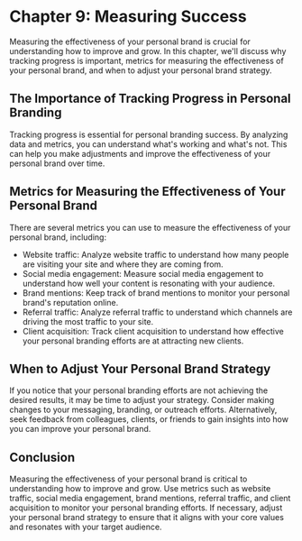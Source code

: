 Chapter 9: Measuring Success
============================

Measuring the effectiveness of your personal brand is crucial for understanding how to improve and grow. In this chapter, we'll discuss why tracking progress is important, metrics for measuring the effectiveness of your personal brand, and when to adjust your personal brand strategy.

The Importance of Tracking Progress in Personal Branding
--------------------------------------------------------

Tracking progress is essential for personal branding success. By analyzing data and metrics, you can understand what's working and what's not. This can help you make adjustments and improve the effectiveness of your personal brand over time.

Metrics for Measuring the Effectiveness of Your Personal Brand
--------------------------------------------------------------

There are several metrics you can use to measure the effectiveness of your personal brand, including:

* Website traffic: Analyze website traffic to understand how many people are visiting your site and where they are coming from.
* Social media engagement: Measure social media engagement to understand how well your content is resonating with your audience.
* Brand mentions: Keep track of brand mentions to monitor your personal brand's reputation online.
* Referral traffic: Analyze referral traffic to understand which channels are driving the most traffic to your site.
* Client acquisition: Track client acquisition to understand how effective your personal branding efforts are at attracting new clients.

When to Adjust Your Personal Brand Strategy
-------------------------------------------

If you notice that your personal branding efforts are not achieving the desired results, it may be time to adjust your strategy. Consider making changes to your messaging, branding, or outreach efforts. Alternatively, seek feedback from colleagues, clients, or friends to gain insights into how you can improve your personal brand.

Conclusion
----------

Measuring the effectiveness of your personal brand is critical to understanding how to improve and grow. Use metrics such as website traffic, social media engagement, brand mentions, referral traffic, and client acquisition to monitor your personal branding efforts. If necessary, adjust your personal brand strategy to ensure that it aligns with your core values and resonates with your target audience.

